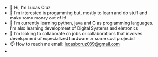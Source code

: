 - 👋 Hi, I’m Lucas Cruz
- 👀 I’m interested in progamming but, mostly to learn and do stuff and make some money out of it!
- 🌱 I’m currently learning python, java and C as programming languages. I'm also learning development of Digital Systems and eletronics
- 💞️ I’m looking to collaborate on jobs or collaborations that involves development of especialized hardware or some cool projects!
- 📫 How to reach me email: lucasbcruz089@gmail.com
- 

<!---
LucasC-Cruz/LucasC-Cruz is a ✨ special ✨ repository because its `README.md` (this file) appears on your GitHub profile.
You can click the Preview link to take a look at your changes.
--->

